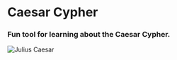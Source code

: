 # Caesar Cypher

### Fun tool for learning about the Caesar Cypher.

![Julius Caesar](https://github.com/cldixon/caesar_cypher/blob/master/src/julius_image.svg)
